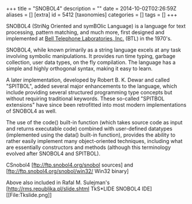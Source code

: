+++
title = "SNOBOL4"
description = ""
date = 2014-10-02T02:26:59Z
aliases = []
[extra]
id = 5412
[taxonomies]
categories = []
tags = []
+++

SNOBOL4 (StriNg Oriented and symBOlic Language) is a language for text processing, pattern matching, and much more, first designed and implemented at [Bell Telephone Laboratories, Inc.](https://rosettacode.org/wiki/Bell_Labs) (BTL) in the 1970's.

SNOBOL4, while known primarily as a string language excels at any task involving symbolic manipulations. It provides run time typing, garbage collection, user data types, on the fly compilation. The language has a simple and highly orthogonal syntax, making it easy to learn.

A later implementation, developed by Robert B. K. Dewar and called "SPITBOL", added several major enhancements to the language, which include providing several structured programming type concepts but without requiring traditional keywords.  These so-called "SPITBOL extensions" have since been retrofitted into most modern implementations of SNOBOL4 as well.

The use of the code() built-in function (which takes source code as input and returns executable code) combined with user-defined datatypes (implemented using the data() built-in function), provides the ability to rather easily implement many object-oriented techniques, including what are essentially constructors and methods (although this terminology evolved after SNOBOL4 and SPITBOL).

CSnobol4 [ftp://ftp.snobol4.org/snobol sources] and [ftp://ftp.snobol4.org/snobol/win32/ Win32 binary]

Above also included in Rafal M. Sulejman's [http://rms.republika.pl/slide.shtml TkS*LIDE SNOBOL4 IDE]
[[File:Tkslide.png]]
